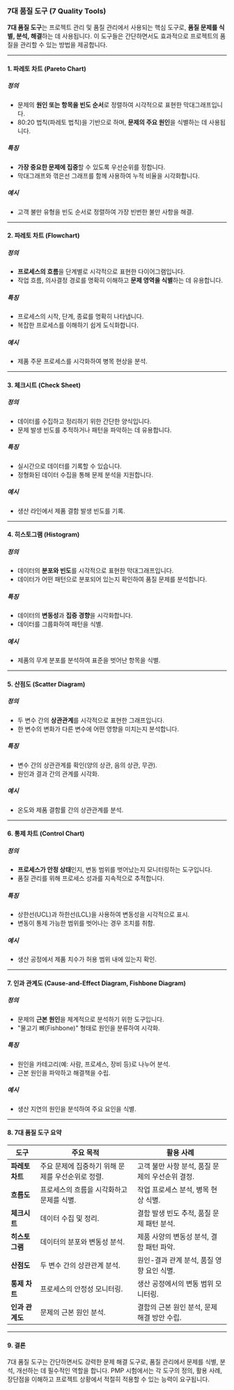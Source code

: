 ### 7대 품질 도구 (7 Quality Tools)

**7대 품질 도구**는 프로젝트 관리 및 품질 관리에서 사용되는 핵심 도구로, **품질 문제를 식별, 분석, 해결**하는 데 사용됩니다. 이 도구들은 간단하면서도 효과적으로 프로젝트의 품질을 관리할 수 있는 방법을 제공합니다.

---

#### 1. **파레토 차트 (Pareto Chart)**

##### 정의
- 문제의 **원인 또는 항목을 빈도 순서**로 정렬하여 시각적으로 표현한 막대그래프입니다.
- 80:20 법칙(파레토 법칙)을 기반으로 하며, **문제의 주요 원인**을 식별하는 데 사용됩니다.

##### 특징
- **가장 중요한 문제에 집중**할 수 있도록 우선순위를 정합니다.
- 막대그래프와 꺾은선 그래프를 함께 사용하여 누적 비율을 시각화합니다.

##### 예시
- 고객 불만 유형을 빈도 순서로 정렬하여 가장 빈번한 불만 사항을 해결.

---

#### 2. **파레토 차트 (Flowchart)**

##### 정의
- **프로세스의 흐름**을 단계별로 시각적으로 표현한 다이어그램입니다.
- 작업 흐름, 의사결정 경로를 명확히 이해하고 **문제 영역을 식별**하는 데 유용합니다.

##### 특징
- 프로세스의 시작, 단계, 종료를 명확히 나타냅니다.
- 복잡한 프로세스를 이해하기 쉽게 도식화합니다.

##### 예시
- 제품 주문 프로세스를 시각화하여 병목 현상을 분석.

---

#### 3. **체크시트 (Check Sheet)**

##### 정의
- 데이터를 수집하고 정리하기 위한 간단한 양식입니다.
- 문제 발생 빈도를 추적하거나 패턴을 파악하는 데 유용합니다.

##### 특징
- 실시간으로 데이터를 기록할 수 있습니다.
- 정형화된 데이터 수집을 통해 문제 분석을 지원합니다.

##### 예시
- 생산 라인에서 제품 결함 발생 빈도를 기록.

---

#### 4. **히스토그램 (Histogram)**

##### 정의
- 데이터의 **분포와 빈도**를 시각적으로 표현한 막대그래프입니다.
- 데이터가 어떤 패턴으로 분포되어 있는지 확인하여 품질 문제를 분석합니다.

##### 특징
- 데이터의 **변동성**과 **집중 경향**을 시각화합니다.
- 데이터를 그룹화하여 패턴을 식별.

##### 예시
- 제품의 무게 분포를 분석하여 표준을 벗어난 항목을 식별.

---

#### 5. **산점도 (Scatter Diagram)**

##### 정의
- 두 변수 간의 **상관관계**를 시각적으로 표현한 그래프입니다.
- 한 변수의 변화가 다른 변수에 어떤 영향을 미치는지 분석합니다.

##### 특징
- 변수 간의 상관관계를 확인(양의 상관, 음의 상관, 무관).
- 원인과 결과 간의 관계를 시각화.

##### 예시
- 온도와 제품 결함률 간의 상관관계를 분석.

---

#### 6. **통제 차트 (Control Chart)**

##### 정의
- **프로세스가 안정 상태**인지, 변동 범위를 벗어났는지 모니터링하는 도구입니다.
- 품질 관리를 위해 프로세스 성과를 지속적으로 추적합니다.

##### 특징
- 상한선(UCL)과 하한선(LCL)을 사용하여 변동성을 시각적으로 표시.
- 변동이 통제 가능한 범위를 벗어나는 경우 조치를 취함.

##### 예시
- 생산 공정에서 제품 치수가 허용 범위 내에 있는지 확인.

---

#### 7. **인과 관계도 (Cause-and-Effect Diagram, Fishbone Diagram)**

##### 정의
- 문제의 **근본 원인**을 체계적으로 분석하기 위한 도구입니다.
- "물고기 뼈(Fishbone)" 형태로 원인을 분류하여 시각화.

##### 특징
- 원인을 카테고리(예: 사람, 프로세스, 장비 등)로 나누어 분석.
- 근본 원인을 파악하고 해결책을 수립.

##### 예시
- 생산 지연의 원인을 분석하여 주요 요인을 식별.

---

#### 8. 7대 품질 도구 요약

| **도구**                | **주요 목적**                                     | **활용 사례**                                  |
|-------------------------|-------------------------------------------------|-----------------------------------------------|
| **파레토 차트**         | 주요 문제에 집중하기 위해 문제를 우선순위로 정렬.         | 고객 불만 사항 분석, 품질 문제의 우선순위 결정.   |
| **흐름도**              | 프로세스의 흐름을 시각화하고 문제를 식별.             | 작업 프로세스 분석, 병목 현상 식별.             |
| **체크시트**            | 데이터 수집 및 정리.                              | 결함 발생 빈도 추적, 품질 문제 패턴 분석.        |
| **히스토그램**          | 데이터의 분포와 변동성 분석.                        | 제품 사양의 변동성 분석, 결함 패턴 파악.         |
| **산점도**              | 두 변수 간의 상관관계 분석.                         | 원인-결과 관계 분석, 품질 영향 요인 식별.        |
| **통제 차트**           | 프로세스의 안정성 모니터링.                         | 생산 공정에서의 변동 범위 모니터링.              |
| **인과 관계도**         | 문제의 근본 원인 분석.                             | 결함의 근본 원인 분석, 문제 해결 방안 수립.      |

---

#### 9. 결론

7대 품질 도구는 간단하면서도 강력한 문제 해결 도구로, 품질 관리에서 문제를 식별, 분석, 개선하는 데 필수적인 역할을 합니다. PMP 시험에서는 각 도구의 정의, 활용 사례, 장단점을 이해하고 프로젝트 상황에서 적절히 적용할 수 있는 능력이 요구됩니다.
